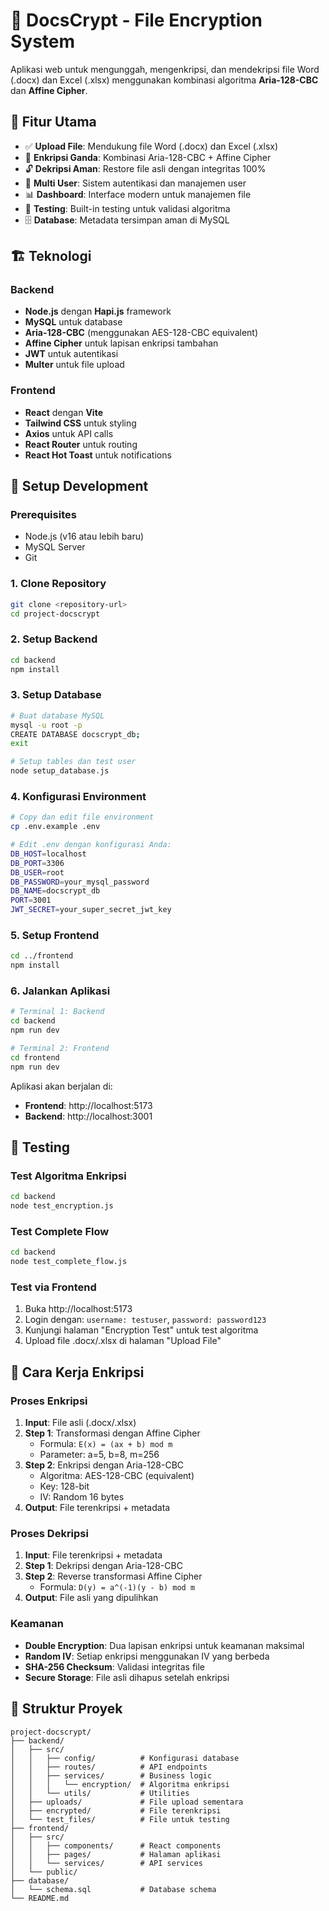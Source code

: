 # 🔐 DocsCrypt - File Encryption System

Aplikasi web untuk mengunggah, mengenkripsi, dan mendekripsi file Word (.docx) dan Excel (.xlsx) menggunakan kombinasi algoritma **Aria-128-CBC** dan **Affine Cipher**.

## 🚀 Fitur Utama

- ✅ **Upload File**: Mendukung file Word (.docx) dan Excel (.xlsx)
- 🔐 **Enkripsi Ganda**: Kombinasi Aria-128-CBC + Affine Cipher
- 🔓 **Dekripsi Aman**: Restore file asli dengan integritas 100%
- 👥 **Multi User**: Sistem autentikasi dan manajemen user
- 📊 **Dashboard**: Interface modern untuk manajemen file
- 🧪 **Testing**: Built-in testing untuk validasi algoritma
- 🗄️ **Database**: Metadata tersimpan aman di MySQL

## 🏗️ Teknologi

### Backend
- **Node.js** dengan **Hapi.js** framework
- **MySQL** untuk database
- **Aria-128-CBC** (menggunakan AES-128-CBC equivalent)
- **Affine Cipher** untuk lapisan enkripsi tambahan
- **JWT** untuk autentikasi
- **Multer** untuk file upload

### Frontend
- **React** dengan **Vite**
- **Tailwind CSS** untuk styling
- **Axios** untuk API calls
- **React Router** untuk routing
- **React Hot Toast** untuk notifications

## 🔧 Setup Development

### Prerequisites
- Node.js (v16 atau lebih baru)
- MySQL Server
- Git

### 1. Clone Repository
```bash
git clone <repository-url>
cd project-docscrypt
```

### 2. Setup Backend
```bash
cd backend
npm install
```

### 3. Setup Database
```bash
# Buat database MySQL
mysql -u root -p
CREATE DATABASE docscrypt_db;
exit

# Setup tables dan test user
node setup_database.js
```

### 4. Konfigurasi Environment
```bash
# Copy dan edit file environment
cp .env.example .env

# Edit .env dengan konfigurasi Anda:
DB_HOST=localhost
DB_PORT=3306
DB_USER=root
DB_PASSWORD=your_mysql_password
DB_NAME=docscrypt_db
PORT=3001
JWT_SECRET=your_super_secret_jwt_key
```

### 5. Setup Frontend
```bash
cd ../frontend
npm install
```

### 6. Jalankan Aplikasi
```bash
# Terminal 1: Backend
cd backend
npm run dev

# Terminal 2: Frontend
cd frontend
npm run dev
```

Aplikasi akan berjalan di:
- **Frontend**: http://localhost:5173
- **Backend**: http://localhost:3001

## 🧪 Testing

### Test Algoritma Enkripsi
```bash
cd backend
node test_encryption.js
```

### Test Complete Flow
```bash
cd backend
node test_complete_flow.js
```

### Test via Frontend
1. Buka http://localhost:5173
2. Login dengan: `username: testuser`, `password: password123`
3. Kunjungi halaman "Encryption Test" untuk test algoritma
4. Upload file .docx/.xlsx di halaman "Upload File"

## 🔐 Cara Kerja Enkripsi

### Proses Enkripsi
1. **Input**: File asli (.docx/.xlsx)
2. **Step 1**: Transformasi dengan Affine Cipher
   - Formula: `E(x) = (ax + b) mod m`
   - Parameter: a=5, b=8, m=256
3. **Step 2**: Enkripsi dengan Aria-128-CBC
   - Algoritma: AES-128-CBC (equivalent)
   - Key: 128-bit
   - IV: Random 16 bytes
4. **Output**: File terenkripsi + metadata

### Proses Dekripsi
1. **Input**: File terenkripsi + metadata
2. **Step 1**: Dekripsi dengan Aria-128-CBC
3. **Step 2**: Reverse transformasi Affine Cipher
   - Formula: `D(y) = a^(-1)(y - b) mod m`
4. **Output**: File asli yang dipulihkan

### Keamanan
- **Double Encryption**: Dua lapisan enkripsi untuk keamanan maksimal
- **Random IV**: Setiap enkripsi menggunakan IV yang berbeda
- **SHA-256 Checksum**: Validasi integritas file
- **Secure Storage**: File asli dihapus setelah enkripsi

## 📁 Struktur Proyek

```
project-docscrypt/
├── backend/
│   ├── src/
│   │   ├── config/          # Konfigurasi database
│   │   ├── routes/          # API endpoints
│   │   ├── services/        # Business logic
│   │   │   └── encryption/  # Algoritma enkripsi
│   │   └── utils/           # Utilities
│   ├── uploads/             # File upload sementara
│   ├── encrypted/           # File terenkripsi
│   └── test_files/          # File untuk testing
├── frontend/
│   ├── src/
│   │   ├── components/      # React components
│   │   ├── pages/           # Halaman aplikasi
│   │   └── services/        # API services
│   └── public/
├── database/
│   └── schema.sql           # Database schema
└── README.md
```

